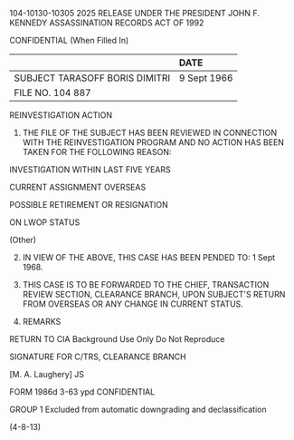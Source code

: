 104-10130-10305 2025 RELEASE UNDER THE PRESIDENT JOHN F. KENNEDY ASSASSINATION RECORDS ACT OF 1992

CONFIDENTIAL
(When Filled In)

|                                            | DATE          |
| :----------------------------------------- | :------------ |
| SUBJECT TARASOFF BORIS DIMITRI        | 9 Sept 1966    |
| FILE NO. 104 887              |                |

REINVESTIGATION ACTION

1. THE FILE OF THE SUBJECT HAS BEEN REVIEWED IN CONNECTION WITH THE REINVESTIGATION PROGRAM AND NO ACTION HAS BEEN TAKEN FOR THE FOLLOWING REASON:

INVESTIGATION WITHIN LAST FIVE YEARS

CURRENT ASSIGNMENT OVERSEAS

POSSIBLE RETIREMENT OR RESIGNATION

ON LWOP STATUS

(Other)

2. IN VIEW OF THE ABOVE, THIS CASE HAS BEEN PENDED TO: 1 Sept 1968.

3. THIS CASE IS TO BE FORWARDED TO THE CHIEF, TRANSACTION REVIEW SECTION, CLEARANCE BRANCH, UPON SUBJECT'S RETURN FROM OVERSEAS OR ANY CHANGE IN CURRENT STATUS.

4. REMARKS

RETURN TO CIA
Background Use Only
Do Not Reproduce

SIGNATURE FOR C/TRS, CLEARANCE BRANCH

[M. A. Laughery] JS

FORM 1986d
3-63
ypd
CONFIDENTIAL

GROUP 1
Excluded from automatic
downgrading and
declassification

(4-8-13)
